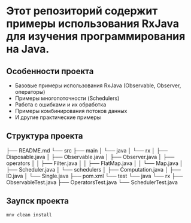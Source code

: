 
# Этот репозиторий содержит примеры использования RxJava для изучения программирования на Java.

## Особенности проекта 

- Базовые примеры использования RxJava (Observable, Observer, операторы)
- Примеры многопоточности (Schedulers)
- Работа с ошибками и их обработка
- Примеры комбинирования потоков данных
- И другие практические примеры


## Структура проекта 
├── README.md
└── src
    ├── main
    │   └── java
    │       └── rx
    │           ├── Disposable.java
    │           ├── Observable.java
    │           ├── Observer.java
    │           ├── operators
    │           │   ├── Filter.java
    │           │   ├── FlatMap.java
    │           │   └── Map.java
    │           ├── Scheduler.java
    │           └── schedulers
    │               ├── Computation.java
    │               ├── IO.java
    │               └── Single.java
    ├── pom.xml
    └── test
        └── java
            └── rx
                ├── ObservableTest.java
                ├── OperatorsTest.java
                └── SchedulerTest.java

## Заупск проекта 

```
mnv clean install
```


